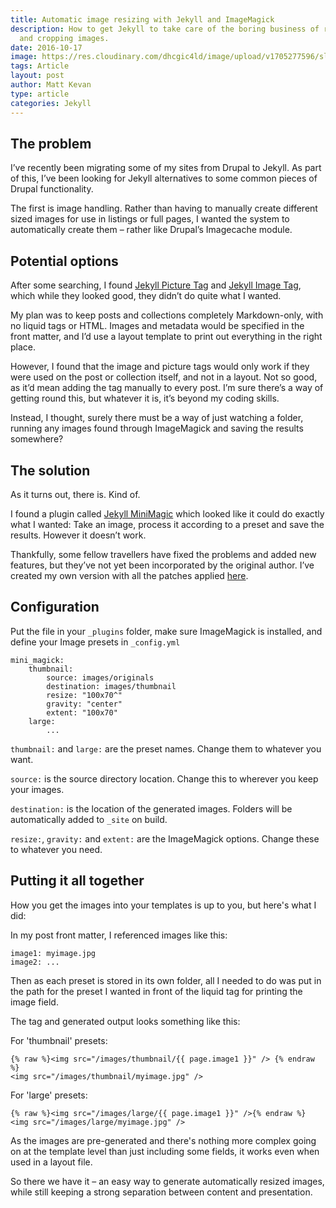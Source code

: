 ```yaml
---
title: Automatic image resizing with Jekyll and ImageMagick
description: How to get Jekyll to take care of the boring business of resizing
  and cropping images.
date: 2016-10-17
image: https://res.cloudinary.com/dhcgic4ld/image/upload/v1705277596/slc1/423.png
tags: Article
layout: post
author: Matt Kevan
type: article
categories: Jekyll
---
```

## The problem
I’ve recently been migrating some of my sites from Drupal to Jekyll. As part of this, I’ve been looking for Jekyll alternatives to some common pieces of Drupal functionality.

The first is image handling. Rather than having to manually create different sized images for use in listings or full pages, I wanted the system to automatically create them – rather like Drupal’s Imagecache module.

## Potential options

After some searching, I found [Jekyll Picture Tag](https://github.com/robwierzbowski/jekyll-picture-tag) and [Jekyll Image Tag](https://github.com/robwierzbowski/jekyll-image-tag), which while they looked good, they didn’t do quite what I wanted.

My plan was to keep posts and collections completely Markdown-only, with no liquid tags or HTML. Images and metadata would be specified in the front matter, and I’d use a layout template to print out everything in the right place. 

However, I found that the image and picture tags would only work if they were used on the post or collection itself, and not in a layout. Not so good, as it’d mean adding the tag manually to every post. I’m sure there’s a way of getting round this, but whatever it is, it’s beyond my coding skills.

Instead, I thought, surely there must be a way of just watching a folder, running any images found through ImageMagick and saving the results somewhere? 

## The solution

As it turns out, there is. Kind of. 

I found a plugin called [Jekyll MiniMagic](https://github.com/zroger/jekyll-minimagick) which looked like it could do exactly what I wanted: Take an image, process it according to a preset and save the results. However it doesn’t work. 

Thankfully, some fellow travellers have fixed the problems and added new features, but they’ve not yet been incorporated by the original author. I’ve created my own version with all the patches applied [here](https://github.com/MattKevan/Jekyll-MiniMagick-new).

## Configuration
Put the file in your `_plugins` folder, make sure ImageMagick is installed, and define your Image presets in `_config.yml`

```
mini_magick:
    thumbnail:
        source: images/originals
        destination: images/thumbnail
        resize: "100x70^"
        gravity: "center"
        extent: "100x70"
    large:
    	...
```

`thumbnail:` and `large:` are the preset names. Change them to whatever you want.

`source:` is the source directory location. Change this to wherever you keep your images.

`destination:` is the location of the generated images. Folders will be automatically added to `_site` on build.

`resize:`, `gravity:` and `extent:`  are the ImageMagick options. Change these to whatever you need.

## Putting it all together

How you get the images into your templates is up to you, but here's what I did:

In my post front matter, I referenced images like this:

```
image1: myimage.jpg
image2: ...
```

Then as each preset is stored in its own folder, all I needed to do was put in the path for the preset I wanted in front of the liquid tag for printing the image field.

The tag and generated output looks something like this:

For 'thumbnail' presets:

```
{% raw %}<img src="/images/thumbnail/{{ page.image1 }}" /> {% endraw %}
<img src="/images/thumbnail/myimage.jpg" /> 
```

For 'large' presets:

```
{% raw %}<img src="/images/large/{{ page.image1 }}" />{% endraw %}
<img src="/images/large/myimage.jpg" /> 
```

As the images are pre-generated and there's nothing more complex going on at the template level than just including some fields, it works even when used in a layout file.

So there we have it – an easy way to generate automatically resized images, while still keeping a strong separation between content and presentation.